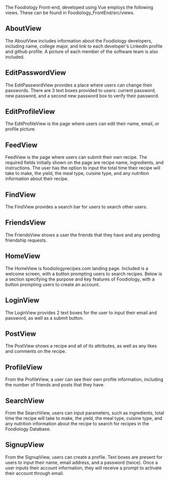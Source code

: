 The Foodiology Front-end, developed using Vue employs the following views. These can be found in Foodiology_FrontEnd/src/views.

## AboutView

The AboutView includes information about the Foodiology developers, including name, college major, and link to each developer's LinkedIn profile and github profile. A picture of each member of the software team is also included.

## EditPasswordView 

The EditPasswordView provides a place where users can change their passwords. There are 3 text boxes provided to users: current password, new password, and a second new password box to verify their password.

## EditProfileView 

The EditProfileView is the page where users can edit their name, email, or profile picture.

## FeedView

FeedView is the page where users can submit their own recipe. The required fields initially shown on the page are recipe name, ingredients, and instructions. The user has the option to input the total time their recipe will take to make, the yield, the meal type, cuisine type, and any nutrition information about their recipe.

## FindView

The FindView provides a search bar for users to search other users.

## FriendsView

The FriendsView shows a user the friends that they have and any pending friendship requests.

## HomeView

The HomeView is foodiologyrecipes.com landing page. Included is a welcome screen, with a button prompting users to search recipes. Below is a section specifying the purpose and key features of Foodiology, with a button prompting users to create an account.

## LoginView

The LoginView provides 2 text boxes for the user to input their email and password, as well as a submit button.

## PostView

The PostView shows a recipe and all of its attributes, as well as any likes and comments on the recipe.

## ProfileView

From the ProfileView, a user can see their own profile information, including the number of friends and posts that they have.

## SearchView

From the SearchView, users can input parameters, such as ingredients, total time the recipe will take to make, the yield, the meal type, cuisine type, and any nutrition information about the recipe to search for recipes in the Foodiology Database.

## SignupView

From the SignupView, users can create a profile. Text boxes are present for users to input their name, email address, and a password (twice). Once a user inputs their account information, they will receive a prompt to activate their account through email.
